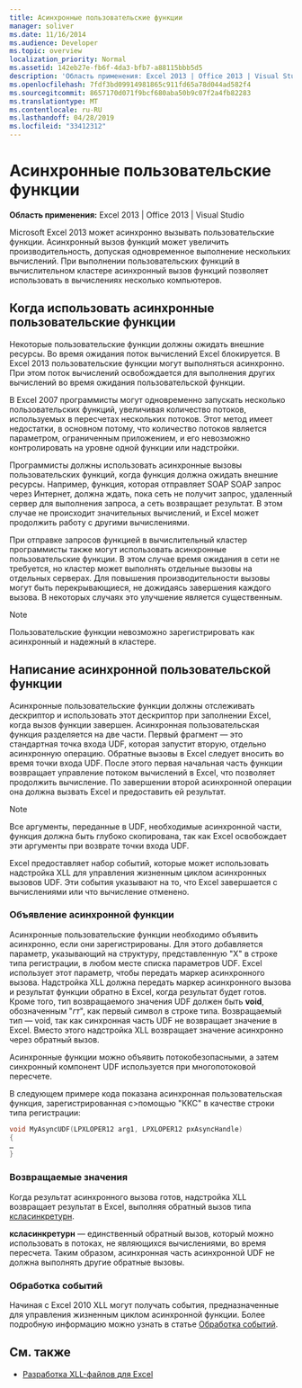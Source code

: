```yaml
---
title: Асинхронные пользовательские функции
manager: soliver
ms.date: 11/16/2014
ms.audience: Developer
ms.topic: overview
localization_priority: Normal
ms.assetid: 142eb27e-fb6f-4da3-bfb7-a88115bbb5d5
description: 'Область применения: Excel 2013 | Office 2013 | Visual Studio'
ms.openlocfilehash: 7fdf3bd09914981865c911fd65a78d044ad582f4
ms.sourcegitcommit: 8657170d071f9bcf680aba50b9c07f2a4fb82283
ms.translationtype: MT
ms.contentlocale: ru-RU
ms.lasthandoff: 04/28/2019
ms.locfileid: "33412312"
---
```

# <a name="asynchronous-user-defined-functions"></a>Асинхронные пользовательские функции

**Область применения:** Excel 2013 | Office 2013 | Visual Studio 
  
Microsoft Excel 2013 может асинхронно вызывать пользовательские функции. Асинхронный вызов функций может увеличить производительность, допуская одновременное выполнение нескольких вычислений. При выполнении пользовательских функций в вычислительном кластере асинхронный вызов функций позволяет использовать в вычислениях несколько компьютеров.
  
## <a name="when-to-use-asynchronous-user-defined-functions"></a>Когда использовать асинхронные пользовательские функции

Некоторые пользовательские функции должны ожидать внешние ресурсы. Во время ожидания поток вычислений Excel блокируется. В Excel 2013 пользовательские функции могут выполняться асинхронно. При этом поток вычислений освобождается для выполнения других вычислений во время ожидания пользовательской функции.
  
В Excel 2007 программисты могут одновременно запускать несколько пользовательских функций, увеличивая количество потоков, используемых в пересчетах нескольких потоков. Этот метод имеет недостатки, в основном потому, что количество потоков является параметром, ограниченным приложением, и его невозможно контролировать на уровне одной функции или надстройки.
  
Программисты должны использовать асинхронные вызовы пользовательских функций, когда функция должна ожидать внешние ресурсы. Например, функция, которая отправляет SOAP SOAP запрос через Интернет, должна ждать, пока сеть не получит запрос, удаленный сервер для выполнения запроса, а сеть возвращает результат. В этом случае не происходит значительных вычислений, и Excel может продолжить работу с другими вычислениями.
  
При отправке запросов функцией в вычислительный кластер программисты также могут использовать асинхронные пользовательские функции. В этом случае время ожидания в сети не требуется, но кластер может выполнять отдельные вызовы на отдельных серверах. Для повышения производительности вызовы могут быть перекрывающиеся, не дожидаясь завершения каждого вызова. В некоторых случаях это улучшение является существенным.
  
> [!NOTE]
> Пользовательские функции невозможно зарегистрировать как асинхронный и надежный в кластере. 
  
## <a name="writing-an-asynchronous-user-defined-function"></a>Написание асинхронной пользовательской функции

Асинхронные пользовательские функции должны отслеживать дескриптор и использовать этот дескриптор при заполнении Excel, когда вызов функции завершен. Асинхронная пользовательская функция разделяется на две части. Первый фрагмент — это стандартная точка входа UDF, которая запустит вторую, отдельно асинхронную операцию. Обратные вызовы в Excel следует вносить во время точки входа UDF. После этого первая начальная часть функции возвращает управление потоком вычислений в Excel, что позволяет продолжить вычисление. По завершении второй асинхронной операции она должна вызвать Excel и предоставить ей результат. 
  
> [!NOTE]
> Все аргументы, переданные в UDF, необходимые асинхронной части, функция должна быть глубоко скопирована, так как Excel освобождает эти аргументы при возврате точки входа UDF. 
  
Excel предоставляет набор событий, которые может использовать надстройка XLL для управления жизненным циклом асинхронных вызовов UDF. Эти события указывают на то, что Excel завершается с вычислениями или что вычисление отменено.
  
### <a name="declaring-an-asynchronous-function"></a>Объявление асинхронной функции

Асинхронные пользовательские функции необходимо объявить асинхронно, если они зарегистрированы. Для этого добавляется параметр, указывающий на структуру, представленную "X" в строке типа регистрации, в любом месте списка параметров UDF. Excel использует этот параметр, чтобы передать маркер асинхронного вызова. Надстройка XLL должна передать маркер асинхронного вызова и результат функции обратно в Excel, когда результат будет готов. Кроме того, тип возвращаемого значения UDF должен быть **void**, обозначенным "_гт_", как первый символ в строке типа. Возвращаемый тип — void, так как синхронная часть UDF не возвращает значение в Excel. Вместо этого надстройка XLL возвращает значение асинхронно через обратный вызов. 
  
Асинхронные функции можно объявить потокобезопасными, а затем синхронный компонент UDF используется при многопотоковой пересчете. 
  
В следующем примере кода показана асинхронная пользовательская функция, зарегистрированная с\>помощью "ККС" в качестве строки типа регистрации:
  
```cpp
void MyAsyncUDF(LPXLOPER12 arg1, LPXLOPER12 pxAsyncHandle)
{
…
}
```

### <a name="returning-values"></a>Возвращаемые значения

Когда результат асинхронного вызова готов, надстройка XLL возвращает результат в Excel, выполняя обратный вызов типа [ксласинкретурн](xlasyncreturn.md).
  
**ксласинкретурн** — единственный обратный вызов, который можно использовать в потоках, не являющихся вычислениями, во время пересчета. Таким образом, асинхронная часть асинхронной UDF не должна выполнять другие обратные вызовы. 
  
### <a name="handling-events"></a>Обработка событий

Начиная с Excel 2010 XLL могут получать события, предназначенные для управления жизненным циклом асинхронной функции. Более подробную информацию можно узнать в статье [Обработка событий](handling-events.md).
  
## <a name="see-also"></a>См. также

- [Разработка XLL-файлов для Excel](developing-excel-xlls.md)

